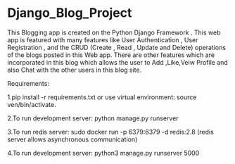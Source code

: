 # Django_Blog_Project

This Blogging app is created on the Python Django Framework . This web app is featured with many features like User Authentication , User Registration , and the CRUD (Create , Read , Update and Delete) operations of the blogs posted in this Web app. There are other features which are incorporated in this blog which allows the user to Add ,Like,Veiw Profile and also Chat with the other users in this blog site.

Requirements:

1.pip install -r requirements.txt
or use virtual environment: source ven/bin/activate.

2.To run development server: python manage.py runserver

3.To run redis server: sudo docker run -p 6379:6379 -d redis:2.8
(redis server allows asynchronous communication)

4.To run development server: python3 manage.py runserver 5000
